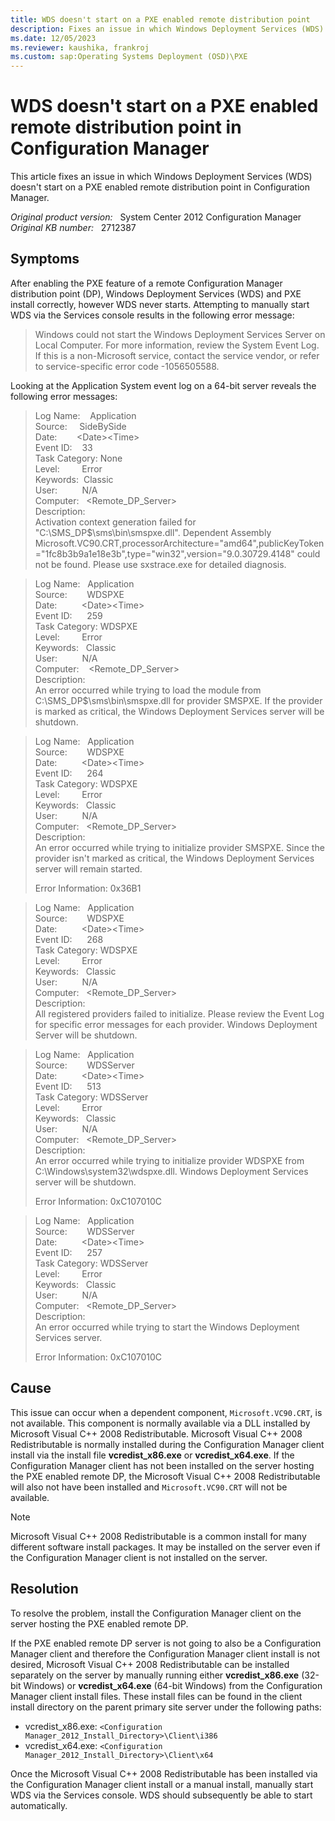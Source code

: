 ```yaml
---
title: WDS doesn't start on a PXE enabled remote distribution point
description: Fixes an issue in which Windows Deployment Services (WDS) doesn't start on a PXE enabled remote distribution point in Configuration Manager.
ms.date: 12/05/2023
ms.reviewer: kaushika, frankroj
ms.custom: sap:Operating Systems Deployment (OSD)\PXE
---
```

# WDS doesn't start on a PXE enabled remote distribution point in Configuration Manager

This article fixes an issue in which Windows Deployment Services (WDS) doesn't start on a PXE enabled remote distribution point in Configuration Manager.

_Original product version:_ &nbsp; System Center 2012 Configuration Manager  
_Original KB number:_ &nbsp; 2712387

## Symptoms

After enabling the PXE feature of a remote Configuration Manager distribution point (DP), Windows Deployment Services (WDS) and PXE install correctly, however WDS never starts. Attempting to manually start WDS via the Services console results in the following error message:

> Windows could not start the Windows Deployment Services Server on Local Computer. For more information, review the System Event Log. If this is a non-Microsoft service, contact the service vendor, or refer to service-specific error code -1056505588.

Looking at the Application System event log on a 64-bit server reveals the following error messages:

> Log Name:&nbsp;&nbsp;&nbsp; Application  
> Source:&nbsp;&nbsp;&nbsp;&nbsp;&nbsp;SideBySide  
> Date:&nbsp;&nbsp;&nbsp;&nbsp;&nbsp;&nbsp;&nbsp; \<Date>\<Time>  
> Event ID:&nbsp;&nbsp;&nbsp; 33  
> Task Category: None  
> Level:&nbsp;&nbsp;&nbsp;&nbsp;&nbsp;&nbsp;&nbsp;&nbsp; Error  
> Keywords:&nbsp;&nbsp;Classic  
> User:&nbsp;&nbsp;&nbsp;&nbsp;&nbsp;&nbsp;&nbsp;&nbsp;&nbsp; N/A  
> Computer:&nbsp;&nbsp;&nbsp;\<Remote_DP_Server>  
> Description:  
> Activation context generation failed for "C:\SMS_DP$\sms\bin\smspxe.dll". Dependent Assembly Microsoft.VC90.CRT,processorArchitecture="amd64",publicKeyToken="1fc8b3b9a1e18e3b",type="win32",version="9.0.30729.4148" could not be found. Please use sxstrace.exe for detailed diagnosis.

> Log Name:&nbsp;&nbsp;&nbsp;Application  
> Source:&nbsp;&nbsp;&nbsp;&nbsp;&nbsp;&nbsp;&nbsp; WDSPXE  
> Date:&nbsp;&nbsp;&nbsp;&nbsp;&nbsp;&nbsp;&nbsp;&nbsp;&nbsp; \<Date>\<Time>  
> Event ID:&nbsp;&nbsp;&nbsp;&nbsp;&nbsp; 259  
> Task Category: WDSPXE  
> Level:&nbsp;&nbsp;&nbsp;&nbsp;&nbsp;&nbsp;&nbsp;&nbsp; Error  
> Keywords:&nbsp;&nbsp;&nbsp;Classic  
> User:&nbsp;&nbsp;&nbsp;&nbsp;&nbsp;&nbsp;&nbsp;&nbsp;&nbsp; N/A  
> Computer:&nbsp;&nbsp;&nbsp;&nbsp;\<Remote_DP_Server>  
> Description:  
> An error occurred while trying to load the module from C:\SMS_DP$\sms\bin\smspxe.dll for provider SMSPXE. If the provider is marked as critical, the Windows Deployment Services server will be shutdown.

> Log Name:&nbsp;&nbsp;&nbsp;Application  
> Source:&nbsp;&nbsp;&nbsp;&nbsp;&nbsp;&nbsp;&nbsp; WDSPXE  
> Date:&nbsp;&nbsp;&nbsp;&nbsp;&nbsp;&nbsp;&nbsp;&nbsp;&nbsp; \<Date>\<Time>  
> Event ID:&nbsp;&nbsp;&nbsp;&nbsp;&nbsp; 264  
> Task Category: WDSPXE  
> Level:&nbsp;&nbsp;&nbsp;&nbsp;&nbsp;&nbsp;&nbsp;&nbsp; Error  
> Keywords:&nbsp;&nbsp;&nbsp;Classic  
> User:&nbsp;&nbsp;&nbsp;&nbsp;&nbsp;&nbsp;&nbsp;&nbsp;&nbsp; N/A  
> Computer:&nbsp;&nbsp;&nbsp;\<Remote_DP_Server>  
> Description:  
> An error occurred while trying to initialize provider SMSPXE. Since the provider isn't marked as critical, the Windows Deployment Services server will remain started.
>
> Error Information: 0x36B1

> Log Name:&nbsp;&nbsp;&nbsp;Application  
> Source:&nbsp;&nbsp;&nbsp;&nbsp;&nbsp;&nbsp;&nbsp; WDSPXE  
> Date:&nbsp;&nbsp;&nbsp;&nbsp;&nbsp;&nbsp;&nbsp;&nbsp;&nbsp; \<Date>\<Time>  
> Event ID:&nbsp;&nbsp;&nbsp;&nbsp;&nbsp; 268  
> Task Category: WDSPXE  
> Level:&nbsp;&nbsp;&nbsp;&nbsp;&nbsp;&nbsp;&nbsp;&nbsp; Error  
> Keywords:&nbsp;&nbsp;&nbsp;Classic  
> User:&nbsp;&nbsp;&nbsp;&nbsp;&nbsp;&nbsp;&nbsp;&nbsp;&nbsp; N/A  
> Computer:&nbsp;&nbsp;&nbsp;\<Remote_DP_Server>  
> Description:  
> All registered providers failed to initialize. Please review the Event Log for specific error messages for each provider. Windows Deployment Server will be shutdown.

> Log Name:&nbsp;&nbsp;&nbsp;Application  
> Source:&nbsp;&nbsp;&nbsp;&nbsp;&nbsp;&nbsp;&nbsp; WDSServer  
> Date:&nbsp;&nbsp;&nbsp;&nbsp;&nbsp;&nbsp;&nbsp;&nbsp;&nbsp; \<Date>\<Time>  
> Event ID:&nbsp;&nbsp;&nbsp;&nbsp;&nbsp; 513  
> Task Category: WDSServer  
> Level:&nbsp;&nbsp;&nbsp;&nbsp;&nbsp;&nbsp;&nbsp;&nbsp; Error  
> Keywords:&nbsp;&nbsp;&nbsp;Classic  
> User:&nbsp;&nbsp;&nbsp;&nbsp;&nbsp;&nbsp;&nbsp;&nbsp;&nbsp; N/A  
> Computer:&nbsp;&nbsp;&nbsp;\<Remote_DP_Server>  
> Description:  
> An error occurred while trying to initialize provider WDSPXE from C:\Windows\system32\wdspxe.dll. Windows Deployment Services server will be shutdown.
>
> Error Information: 0xC107010C

> Log Name:&nbsp;&nbsp;&nbsp;Application  
> Source:&nbsp;&nbsp;&nbsp;&nbsp;&nbsp;&nbsp;&nbsp; WDSServer  
> Date:&nbsp;&nbsp;&nbsp;&nbsp;&nbsp;&nbsp;&nbsp;&nbsp;&nbsp; \<Date>\<Time>  
> Event ID:&nbsp;&nbsp;&nbsp;&nbsp;&nbsp; 257  
> Task Category: WDSServer  
> Level:&nbsp;&nbsp;&nbsp;&nbsp;&nbsp;&nbsp;&nbsp;&nbsp; Error  
> Keywords:&nbsp;&nbsp;&nbsp;Classic  
> User:&nbsp;&nbsp;&nbsp;&nbsp;&nbsp;&nbsp;&nbsp;&nbsp;&nbsp; N/A  
> Computer:&nbsp;&nbsp;&nbsp;\<Remote_DP_Server>  
> Description:  
> An error occurred while trying to start the Windows Deployment Services server.
>
> Error Information: 0xC107010C

## Cause

This issue can occur when a dependent component, `Microsoft.VC90.CRT`, is not available. This component is normally available via a DLL installed by Microsoft Visual C++ 2008 Redistributable. Microsoft Visual C++ 2008 Redistributable is normally installed during the Configuration Manager client install via the install file **vcredist_x86.exe** or **vcredist_x64.exe**. If the Configuration Manager client has not been installed on the server hosting the PXE enabled remote DP, the Microsoft Visual C++ 2008 Redistributable will also not have been installed and `Microsoft.VC90.CRT` will not be available.

> [!NOTE]
> Microsoft Visual C++ 2008 Redistributable is a common install for many different software install packages. It may be installed on the server even if the Configuration Manager client is not installed on the server.

## Resolution

To resolve the problem, install the Configuration Manager client on the server hosting the PXE enabled remote DP.

If the PXE enabled remote DP server is not going to also be a Configuration Manager client and therefore the Configuration Manager client install is not desired, Microsoft Visual C++ 2008 Redistributable can be installed separately on the server by manually running either **vcredist_x86.exe** (32-bit Windows) or **vcredist_x64.exe** (64-bit Windows) from the Configuration Manager client install files. These install files can be found in the client install directory on the parent primary site server under the following paths:

- vcredist_x86.exe: `<Configuration Manager_2012_Install_Directory>\Client\i386`
- vcredist_x64.exe: `<Configuration Manager_2012_Install_Directory>\Client\x64`

Once the Microsoft Visual C++ 2008 Redistributable has been installed via the Configuration Manager client install or a manual install, manually start WDS via the Services console. WDS should subsequently be able to start automatically.
